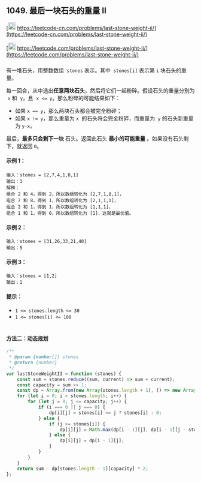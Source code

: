 ## 1049. 最后一块石头的重量 II

[<img src="https://static.leetcode-cn.com/cn-mono-assets/production/assets/logo-dark-cn.c42314a8.svg" height="20" /> https://leetcode-cn.com/problems/last-stone-weight-ii/](https://leetcode-cn.com/problems/last-stone-weight-ii/)

[<img src="https://assets.leetcode.com/static_assets/public/webpack_bundles/images/logo-dark.e99485d9b.svg" height="20"/> https://leetcode.com/problems/last-stone-weight-ii/](https://leetcode.com/problems/last-stone-weight-ii/)

###

有一堆石头，用整数数组  `stones` 表示。其中  `stones[i]` 表示第 `i` 块石头的重量。

每一回合，从中选出**任意两块石头**，然后将它们一起粉碎。假设石头的重量分别为  `x` 和  `y`，且  `x <= y`。那么粉碎的可能结果如下：

-   如果 `x == y`，那么两块石头都会被完全粉碎；
-   如果 `x != y`，那么重量为 `x`  的石头将会完全粉碎，而重量为  `y` 的石头新重量为 `y-x`。

最后，**最多只会剩下一块** 石头。返回此石头 **最小的可能重量** 。如果没有石头剩下，就返回 `0`。

#### 示例 1：

```
输入：stones = [2,7,4,1,8,1]
输出：1
解释：
组合 2 和 4，得到 2，所以数组转化为 [2,7,1,8,1]，
组合 7 和 8，得到 1，所以数组转化为 [2,1,1,1]，
组合 2 和 1，得到 1，所以数组转化为 [1,1,1]，
组合 1 和 1，得到 0，所以数组转化为 [1]，这就是最优值。
```

#### 示例 2：

```
输入：stones = [31,26,33,21,40]
输出：5
```

#### 示例 3：

```
输入：stones = [1,2]
输出：1
```

#### 提示：

-   `1 <= stones.length <= 30`
-   `1 <= stones[i] <= 100`

#

#### 方法二：动态规划

```js
/**
 * @param {number[]} stones
 * @return {number}
 */
var lastStoneWeightII = function (stones) {
    const sum = stones.reduce((sum, current) => sum + current);
    const capacity = sum >> 1;
    const dp = Array.from(new Array(stones.length + 1), () => new Array(capacity + 1));
    for (let i = 0; i < stones.length; i++) {
        for (let j = 0; j <= capacity; j++) {
            if (i === 0 || j === 0) {
                dp[i][j] = stones[i] <= j ? stones[i] : 0;
            } else {
                if (j >= stones[i]) {
                    dp[i][j] = Math.max(dp[i - 1][j], dp[i - 1][j - stones[i]] + stones[i]);
                } else {
                    dp[i][j] = dp[i - 1][j];
                }
            }
        }
    }
    return sum - dp[stones.length - 1][capacity] * 2;
};
```
